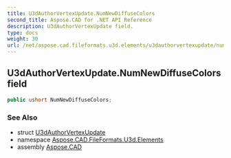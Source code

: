 ```yaml
---
title: U3dAuthorVertexUpdate.NumNewDiffuseColors
second_title: Aspose.CAD for .NET API Reference
description: U3dAuthorVertexUpdate field. 
type: docs
weight: 30
url: /net/aspose.cad.fileformats.u3d.elements/u3dauthorvertexupdate/numnewdiffusecolors/
---
```

## U3dAuthorVertexUpdate.NumNewDiffuseColors field

```csharp
public ushort NumNewDiffuseColors;
```

### See Also

* struct [U3dAuthorVertexUpdate](../)
* namespace [Aspose.CAD.FileFormats.U3d.Elements](../../u3dauthorvertexupdate/)
* assembly [Aspose.CAD](../../../)


